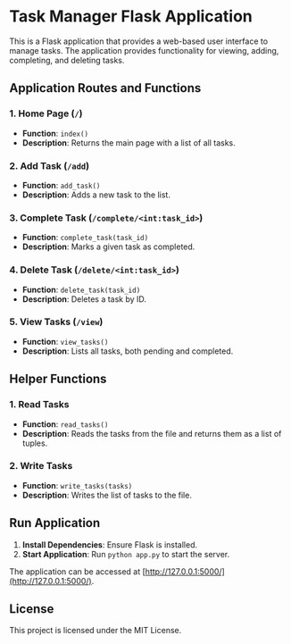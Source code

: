 # Task Manager Flask Application

This is a Flask application that provides a web-based user interface to manage tasks. The application provides functionality for viewing, adding, completing, and deleting tasks.

## Application Routes and Functions

### 1. Home Page (`/`)
- **Function**: `index()`
- **Description**: Returns the main page with a list of all tasks.

### 2. Add Task (`/add`)
- **Function**: `add_task()`
- **Description**: Adds a new task to the list.

### 3. Complete Task (`/complete/<int:task_id>`)
- **Function**: `complete_task(task_id)`
- **Description**: Marks a given task as completed.

### 4. Delete Task (`/delete/<int:task_id>`)
- **Function**: `delete_task(task_id)`
- **Description**: Deletes a task by ID.

### 5. View Tasks (`/view`)
- **Function**: `view_tasks()`
- **Description**: Lists all tasks, both pending and completed.

## Helper Functions

### 1. Read Tasks
- **Function**: `read_tasks()`
- **Description**: Reads the tasks from the file and returns them as a list of tuples.

### 2. Write Tasks
- **Function**: `write_tasks(tasks)`
- **Description**: Writes the list of tasks to the file.

## Run Application

1. **Install Dependencies**: Ensure Flask is installed.
2. **Start Application**: Run `python app.py` to start the server.

The application can be accessed at [http://127.0.0.1:5000/](http://127.0.0.1:5000/).

## License

This project is licensed under the MIT License.
